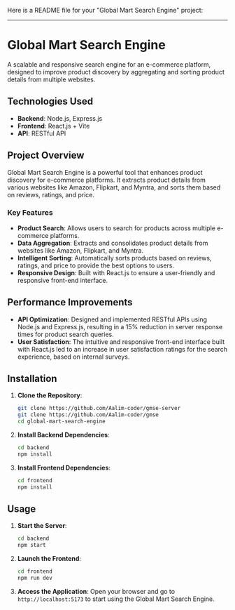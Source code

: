 Here is a README file for your "Global Mart Search Engine" project:

---

# Global Mart Search Engine

A scalable and responsive search engine for an e-commerce platform, designed to improve product discovery by aggregating and sorting product details from multiple websites.

## Technologies Used

- **Backend**: Node.js, Express.js
- **Frontend**: React.js + Vite
- **API**: RESTful API

## Project Overview

Global Mart Search Engine is a powerful tool that enhances product discovery for e-commerce platforms. It extracts product details from various websites like Amazon, Flipkart, and Myntra, and sorts them based on reviews, ratings, and price.

### Key Features

- **Product Search**: Allows users to search for products across multiple e-commerce platforms.
- **Data Aggregation**: Extracts and consolidates product details from websites like Amazon, Flipkart, and Myntra.
- **Intelligent Sorting**: Automatically sorts products based on reviews, ratings, and price to provide the best options to users.
- **Responsive Design**: Built with React.js to ensure a user-friendly and responsive front-end interface.

## Performance Improvements

- **API Optimization**: Designed and implemented RESTful APIs using Node.js and Express.js, resulting in a 15% reduction in server response times for product search queries.
- **User Satisfaction**: The intuitive and responsive front-end interface built with React.js led to an increase in user satisfaction ratings for the search experience, based on internal surveys.

## Installation

1. **Clone the Repository**:
    ```bash
    git clone https://github.com/Aalim-coder/gmse-server
    git clone https://github.com/Aalim-coder/gmse
    cd global-mart-search-engine
    ```

2. **Install Backend Dependencies**:
    ```bash
    cd backend
    npm install
    ```

3. **Install Frontend Dependencies**:
    ```bash
    cd frontend
    npm install
    ```


## Usage

1. **Start the Server**:
    ```bash
    cd backend
    npm start
    ```

2. **Launch the Frontend**:
    ```bash
    cd frontend
    npm run dev
    ```

3. **Access the Application**:
    Open your browser and go to `http://localhost:5173` to start using the Global Mart Search Engine.

